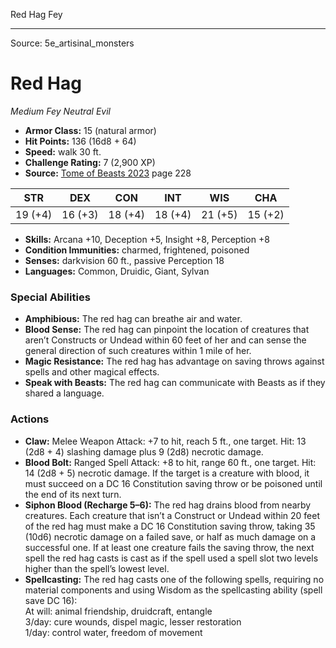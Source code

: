 <MonsterName/>Red Hag</MonsterName>
<CreatureType/>Fey</CreatureType>



---

Source: 5e_artisinal_monsters

# Red Hag

*Medium* *Fey* *Neutral Evil*

- **Armor Class:** 15 (natural armor)
- **Hit Points:** 136 (16d8 + 64)
- **Speed:** walk 30 ft.
- **Challenge Rating:** 7 (2,900 XP)
- **Source:** [Tome of Beasts 2023](https://koboldpress.com/kpstore/product/tome-of-beasts-1-2023-edition/) page 228

| STR | DEX | CON | INT | WIS | CHA |
| --- | --- | --- | --- | --- | --- |
| 19 (+4) | 16 (+3) | 18 (+4) | 18 (+4) | 21 (+5) | 15 (+2) |

- **Skills:** Arcana +10, Deception +5, Insight +8, Perception +8
- **Condition Immunities:** charmed, frightened, poisoned
- **Senses:** darkvision 60 ft., passive Perception 18
- **Languages:** Common, Druidic, Giant, Sylvan

### Special Abilities

- **Amphibious:** The red hag can breathe air and water.
- **Blood Sense:** The red hag can pinpoint the location of creatures that aren’t Constructs or Undead within 60 feet of her and can sense the general direction of such creatures within 1 mile of her.
- **Magic Resistance:** The red hag has advantage on saving throws against spells and other magical effects.
- **Speak with Beasts:** The red hag can communicate with Beasts as if they shared a language.

### Actions

- **Claw:** Melee Weapon Attack: +7 to hit, reach 5 ft., one target. Hit: 13 (2d8 + 4) slashing damage plus 9 (2d8) necrotic damage.
- **Blood Bolt:** Ranged Spell Attack: +8 to hit, range 60 ft., one target. Hit: 14 (2d8 + 5) necrotic damage. If the target is a creature with blood, it must succeed on a DC 16 Constitution saving throw or be poisoned until the end of its next turn.
- **Siphon Blood (Recharge 5–6):** The red hag drains blood from nearby creatures. Each creature that isn’t a Construct or Undead within 20 feet of the red hag must make a DC 16 Constitution saving throw, taking 35 (10d6) necrotic damage on a failed save, or half as much damage on a successful one. If at least one creature fails the saving throw, the next spell the red hag casts is cast as if the spell used a spell slot two levels higher than the spell’s lowest level.
- **Spellcasting:** The red hag casts one of the following spells, requiring no material components and using Wisdom as the spellcasting ability (spell save DC 16):<br>At will: animal friendship, druidcraft, entangle<br>3/day: cure wounds, dispel magic, lesser restoration<br>1/day: control water, freedom of movement


